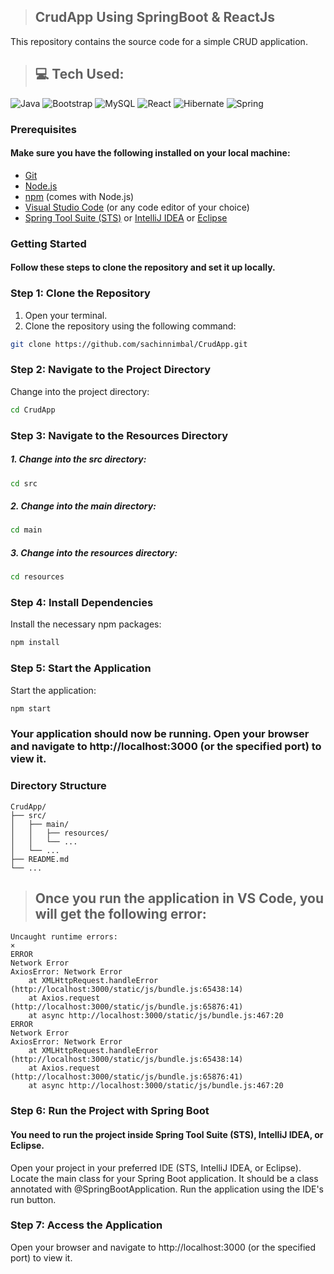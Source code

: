 > ## CrudApp Using SpringBoot & ReactJs

This repository contains the source code for a simple CRUD application.

> ## 💻 Tech Used:
![Java](https://img.shields.io/badge/java-%23ED8B00.svg?style=flat&logo=openjdk&logoColor=white) ![Bootstrap](https://img.shields.io/badge/bootstrap-%238511FA.svg?style=flat&logo=bootstrap&logoColor=white) ![MySQL](https://img.shields.io/badge/mysql-%2300000f.svg?style=flat&logo=mysql&logoColor=white) ![React](https://img.shields.io/badge/react-%2320232a.svg?style=flat&logo=react&logoColor=%2361DAFB) ![Hibernate](https://img.shields.io/badge/Hibernate-59666C?style=flat&logo=Hibernate&logoColor=white) ![Spring](https://img.shields.io/badge/spring-%236DB33F.svg?style=flat&logo=spring&logoColor=white)

### Prerequisites

#### Make sure you have the following installed on your local machine:
- [Git](https://git-scm.com/downloads)
- [Node.js](https://nodejs.org/en/download/)
- [npm](https://www.npmjs.com/get-npm) (comes with Node.js)
- [Visual Studio Code](https://code.visualstudio.com/) (or any code editor of your choice)
- [Spring Tool Suite (STS)](https://spring.io/tools) or [IntelliJ IDEA](https://www.jetbrains.com/idea/) or [Eclipse](https://www.eclipse.org/downloads/)


### Getting Started

#### Follow these steps to clone the repository and set it up locally.

### Step 1: Clone the Repository

1. Open your terminal.
2. Clone the repository using the following command:
  ```bash
  git clone https://github.com/sachinnimbal/CrudApp.git
  ```
### Step 2: Navigate to the Project Directory
Change into the project directory:
  ```bash
  cd CrudApp
  ```
### Step 3: Navigate to the Resources Directory
##### 1. Change into the src directory:
  ```bash
  cd src
  ```
##### 2. Change into the main directory:
  ```bash
  cd main
  ```
##### 3. Change into the resources directory:
```bash
cd resources
```
### Step 4: Install Dependencies
Install the necessary npm packages:
```bash
npm install
```
### Step 5: Start the Application
Start the application:
```bash
npm start
```
### Your application should now be running. Open your browser and navigate to http://localhost:3000 (or the specified port) to view it.

### Directory Structure
```
CrudApp/
├── src/
│   ├── main/
│   │   ├── resources/
│   │   └── ...
│   └── ...
├── README.md
└── ...
```

>## Once you run the application in VS Code, you will get the following error:
```
Uncaught runtime errors:
×
ERROR
Network Error
AxiosError: Network Error
    at XMLHttpRequest.handleError (http://localhost:3000/static/js/bundle.js:65438:14)
    at Axios.request (http://localhost:3000/static/js/bundle.js:65876:41)
    at async http://localhost:3000/static/js/bundle.js:467:20
ERROR
Network Error
AxiosError: Network Error
    at XMLHttpRequest.handleError (http://localhost:3000/static/js/bundle.js:65438:14)
    at Axios.request (http://localhost:3000/static/js/bundle.js:65876:41)
    at async http://localhost:3000/static/js/bundle.js:467:20
```
### Step 6: Run the Project with Spring Boot

#### You need to run the project inside Spring Tool Suite (STS), IntelliJ IDEA, or Eclipse.

Open your project in your preferred IDE (STS, IntelliJ IDEA, or Eclipse).
Locate the main class for your Spring Boot application. It should be a class annotated with @SpringBootApplication.
Run the application using the IDE's run button.

### Step 7: Access the Application

Open your browser and navigate to http://localhost:3000 (or the specified port) to view it.
